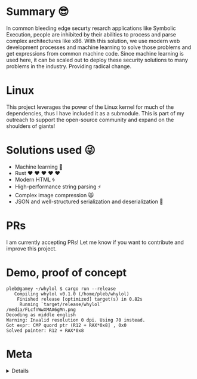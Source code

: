 # Summary :sunglasses:

In common bleeding edge securty resarch applications like Symbolic Execution,
people are inhibited by their abilities to process and parse complex
architectures like x86. With this solution, we use modern web development
processes and machine learning to solve those problems and get expressions
from common machine code. Since machine learning is used here, it can be
scaled out to deploy these security solutions to many problems in the industry.
Providing radical change.

# Linux

This project leverages the power of the Linux kernel for much of the
dependencies, thus I have included it as a submodule. This is part of my
outreach to support the open-source community and expand on the shoulders
of giants!

# Solutions used :stuck_out_tongue_winking_eye:

- Machine learning :volcano:
- Rust :heart: :heart: :heart: :heart: :heart:
- Modern HTML :cyclone:
- High-performance string parsing :zap:
- Complex image compression :scream_cat:
- JSON and well-structured serialization and deserialization :pray:

# PRs

I am currently accepting PRs! Let me know if you want to contribute and improve
this project.

# Demo, proof of concept

```
pleb@gamey ~/whylol $ cargo run --release
   Compiling whylol v0.1.0 (/home/pleb/whylol)
    Finished release [optimized] target(s) in 0.82s
     Running `target/release/whylol`
/media/FLcfnWwXMAA6gMn.png
Decoding as middle english
Warning: Invalid resolution 0 dpi. Using 70 instead.
Got expr: CMP quord ptr (R12 + RAX*0x8] , 0x0
Solved pointer: R12 + RAX*0x8
```

# Meta

<details>
I'm currently working on communicating better and I'm just kinda poking fun
of the whole process, largely making fun of myself and the meta of how things
are worded. I also recognize that these things are valuable and probably
things that I should have been doing for a much longer time
</details>


